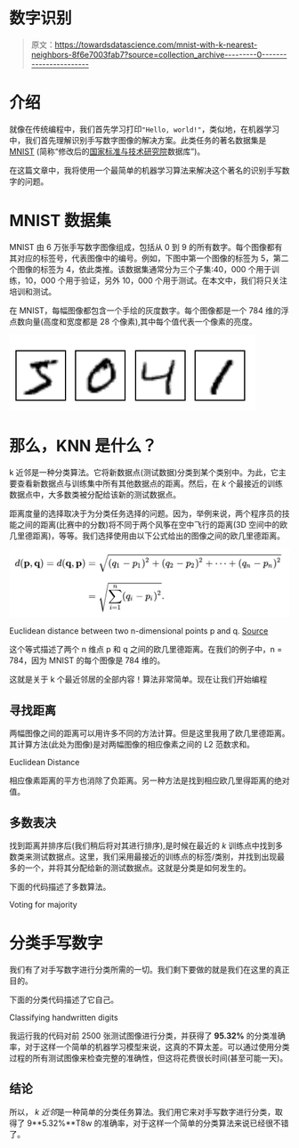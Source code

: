 # 数字识别

> 原文：<https://towardsdatascience.com/mnist-with-k-nearest-neighbors-8f6e7003fab7?source=collection_archive---------0----------------------->

# 介绍

就像在传统编程中，我们首先学习打印`"Hello, world!"`，类似地，在机器学习中，我们首先理解识别手写数字图像的解决方案。此类任务的著名数据集是 [MNIST](http://yann.lecun.com/exdb/mnist/) (简称“修改后的[国家标准与技术研究院](https://en.wikipedia.org/wiki/National_Institute_of_Standards_and_Technology)数据库”)。

在这篇文章中，我将使用一个最简单的机器学习算法来解决这个著名的识别手写数字的问题。

# MNIST 数据集

MNIST 由 6 万张手写数字图像组成，包括从 0 到 9 的所有数字。每个图像都有其对应的标签号，代表图像中的编号。例如，下图中第一个图像的标签为 5，第二个图像的标签为 4，依此类推。该数据集通常分为三个子集:40，000 个用于训练，10，000 个用于验证，另外 10，000 个用于测试。在本文中，我们将只关注培训和测试。

在 MNIST，每幅图像都包含一个手绘的灰度数字。每个图像都是一个 784 维的浮点数向量(高度和宽度都是 28 个像素),其中每个值代表一个像素的亮度。

![](img/212e3c933c3ace0431ab91c6f9dd37ba.png)

# 那么，KNN 是什么？

k 近邻是一种分类算法。它将新数据点(测试数据)分类到某个类别中。为此，它主要查看新数据点与训练集中所有其他数据点的距离。然后，在 *k* 个最接近的训练数据点中，大多数类被分配给该新的测试数据点。

距离度量的选择取决于为分类任务选择的问题。因为，举例来说，两个程序员的技能之间的距离(比赛中的分数)将不同于两个风筝在空中飞行的距离(3D 空间中的欧几里德距离)，等等。我们选择使用由以下公式给出的图像之间的欧几里德距离。

![](img/ec4034f9c8d7507c603dbe0bcee28790.png)

Euclidean distance between two n-dimensional points p and q. [Source](https://en.wikipedia.org/wiki/Euclidean_distance)

这个等式描述了两个 n 维点 p 和 q 之间的欧几里德距离。在我们的例子中，n = 784，因为 MNIST 的每个图像是 784 维的。

这就是关于 k 个最近邻居的全部内容！算法非常简单。现在让我们开始编程

## 寻找距离

两幅图像之间的距离可以用许多不同的方法计算。但是这里我用了欧几里德距离。其计算方法(此处为图像)是对两幅图像的相应像素之间的 L2 范数求和。

Euclidean Distance

相应像素距离的平方也消除了负距离。另一种方法是找到相应欧几里得距离的绝对值。

## 多数表决

找到距离并排序后(我们稍后将对其进行排序),是时候在最近的 *k* 训练点中找到多数类来测试数据点。这里，我们采用最接近的训练点的标签/类别，并找到出现最多的一个，并将其分配给新的测试数据点。这就是分类是如何发生的。

下面的代码描述了多数算法。

Voting for majority

# 分类手写数字

我们有了对手写数字进行分类所需的一切。我们剩下要做的就是我们在这里的真正目的。

下面的分类代码描述了它自己。

Classifying handwritten digits

我运行我的代码对前 2500 张测试图像进行分类，并获得了 **95.32%** 的分类准确率，对于这样一个简单的机器学习模型来说，这真的不算太差。可以通过使用分类过程的所有测试图像来检查完整的准确性，但这将花费很长时间(甚至可能一天)。

## 结论

所以， *k 近邻*是一种简单的分类任务算法。我们用它来对手写数字进行分类，取得了 9**5.32%**T8w 的准确率，对于这样一个简单的分类算法来说已经很不错了。